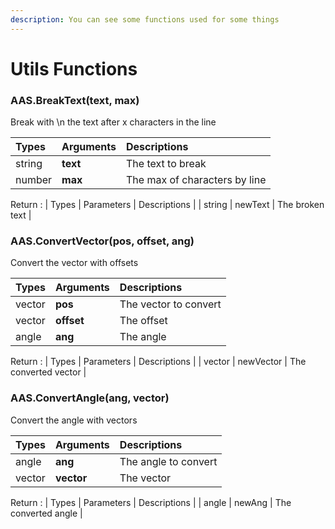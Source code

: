 ```yaml
---
description: You can see some functions used for some things
---
```

# Utils Functions

### AAS.BreakText(text, max)
Break with \n the text after x characters in the line

| Types | Arguments | Descriptions |
| :--- | :--- | :--- |
| string | **text** | The text to break |
| number | **max** | The max of characters by line |

Return :
| Types | Parameters | Descriptions |
| string | newText | The broken text |

### AAS.ConvertVector(pos, offset, ang)
Convert the vector with offsets

| Types | Arguments | Descriptions |
| :--- | :--- | :--- |
| vector | **pos** | The vector to convert |
| vector | **offset** | The offset |
| angle | **ang** | The angle |

Return :
| Types | Parameters | Descriptions |
| vector | newVector | The converted vector |

### AAS.ConvertAngle(ang, vector)
Convert the angle with vectors

| Types | Arguments | Descriptions |
| :--- | :--- | :--- |
| angle | **ang** | The angle to convert |
| vector | **vector** | The vector |

Return :
| Types | Parameters | Descriptions |
| angle | newAng | The converted angle |